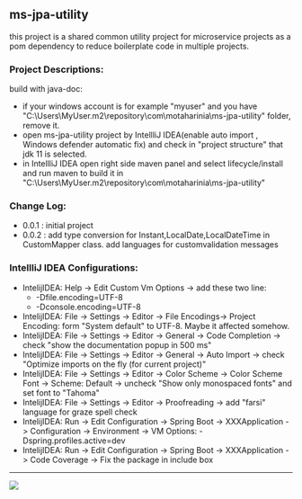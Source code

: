 ## ms-jpa-utility
this project is a shared common utility project for microservice projects as a pom dependency to reduce boilerplate code in multiple projects.

### Project Descriptions:
build with java-doc:
- if your windows account is for example "myuser" and you have "C:\Users\MyUser\.m2\repository\com\motaharinia\ms-jpa-utility" folder, remove it.
- open ms-jpa-utility project by IntellliJ IDEA(enable auto import , Windows defender automatic fix) and check in "project structure" that jdk 11 is selected.
- in IntellliJ IDEA open right side maven panel and select lifecycle/install and run maven to build it in "C:\Users\MyUser\.m2\repository\com\motaharinia\ms-jpa-utility"

### Change Log:
- 0.0.1 : initial project
- 0.0.2 : add type conversion for Instant,LocalDate,LocalDateTime in CustomMapper class. add languages for customvalidation messages

### IntellliJ IDEA Configurations:
- IntelijIDEA: Help -> Edit Custom Vm Options -> add these two line:
  - -Dfile.encoding=UTF-8
  - -Dconsole.encoding=UTF-8
- IntelijIDEA: File -> Settings -> Editor -> File Encodings-> Project Encoding: form "System default" to UTF-8. Maybe it affected somehow.
- IntelijIDEA: File -> Settings -> Editor -> General -> Code Completion -> check "show the documentation popup in 500 ms"
- IntelijIDEA: File -> Settings -> Editor -> General -> Auto Import -> check "Optimize imports on the fly (for current project)"
- IntelijIDEA: File -> Settings -> Editor -> Color Scheme -> Color Scheme Font -> Scheme: Default -> uncheck "Show only monospaced fonts" and set font to "Tahoma"
- IntelijIDEA: File -> Settings -> Editor -> Proofreading -> add "farsi" language for graze spell check
- IntelijIDEA: Run -> Edit Configuration -> Spring Boot -> XXXApplication -> Configuration -> Environment -> VM Options: -Dspring.profiles.active=dev
- IntelijIDEA: Run -> Edit Configuration -> Spring Boot -> XXXApplication -> Code Coverage -> Fix the package in include box

<hr/>
<a href="mailto:eng.motahari@gmail.com?"><img src="https://img.shields.io/badge/gmail-%23DD0031.svg?&style=for-the-badge&logo=gmail&logoColor=white"/></a>


